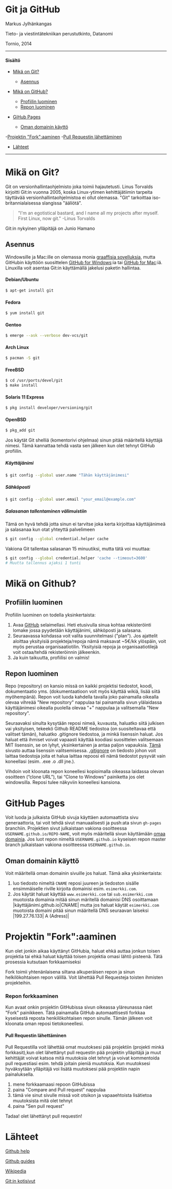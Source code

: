 # Git ja GitHub

Markus Jylhänkangas

Tieto- ja viestintätekniikan perustutkinto, Datanomi 

Tornio, 2014



-----------------
#### Sisältö

- [Mikä on Git?](#mikä-on-git)
	- [Asennus](#asennus)

- [Mikä on GitHub?](#mikä-on-github)
	- [Profiilin luominen](#profiilin-luominen)
	- [Repon luominen](#repon-luominen)

- [GiHub Pages](#github-pages)
	- [Oman domainin käyttö](#oman-domainin-käyttö)

-[Projektin "Fork":aaminen](#projektin-forkaaminen)
-[Pull Requestin lähettäminen](#pull-requestin-lähettäminen)

- [Lähteet](#lähteet)

------------

# Mikä on Git?
Git on versionhallintaohjelmisto joka toimii hajautetusti. Linus Torvalds kirjoitti Git:in vuonna 2005, koska Linux-ytimen kehittäjätiimin tarpeita täyttävää versionhallintaohjelmistoa ei ollut olemassa. "Git" tarkoittaa iso-britannialaisessa slangissa "ääliötä".

>"I'm an egotistical bastard, and I name all my projects after myself. First Linux, now git."
-Linus Torvalds

Git:in nykyinen ylläpitäjä on Junio Hamano

## Asennus
Windowsille ja Mac:ille on olemassa monia [graaffisia sovelluksia](http://git-scm.com/downloads/guis), mutta GitHubin käyttöön suosittelen [GitHub for Windows](http://windows.github.com):ia tai [GitHub for Mac](http://mac.github.com):iä. Linuxilla voit asentaa Git:in käyttämällä jakelusi paketin hallintaa.

#### Debian/Ubuntu
```bash
$ apt-get install git
```
#### Fedora
```bash
$ yum install git
```
#### Gentoo
```bash
$ emerge --ask --verbose dev-vcs/git
```
#### Arch Linux
```bash
$ pacman -S git
```
#### FreeBSD
```bash
$ cd /usr/ports/devel/git
$ make install
```
#### Solaris 11 Express
```bash
$ pkg install developer/versioning/git
```
#### OpenBSD
```bash
$ pkg_add git
```

Jos käytät Git shelliä (komentorivi ohjelmaa) sinun pitää määritellä käyttäjä nimesi. Tämä kannattaa tehdä vasta sen jälkeen kun olet tehnyt GitHub profiilin.

##### Käyttäjänimi
```bash
$ git config --global user.name "Tähän käyttäjänimesi"
```

##### Sähköposti
```bash
$ git config --global user.email "your_email@example.com"
```

##### Salasanan tallentaminen välimuistiin
Tämä on hyvä tehdä jotta sinun ei tarvitse joka kerta kirjoittaa käyttäjänimeä ja salasanaa kun otat yhteyttä palvelimeen
```bash
$ git config --global credential.helper cache
```
Vakiona Git tallentaa salasanan 15 minuutiksi, mutta tätä voi muuttaa:
```bash
$ git config --global credential.helper 'cache --timeout=3600'
# Muutta tallennus ajaksi 1 tunti
```
# Mikä on Github?


## Profiilin luominen
Profiilin luominen on todella yksinkertaista:

1. Avaa [GitHub](http://github.com) selaimellasi. Heti etusivulla sinua kohtaa rekisteröinti lomake jossa pyydetään käyttäjänimi, sähköposti ja salasana.
2. Seuraavassa kohdassa voit valita suunnitelmasi ("plan"). Jos ajattelit aloittaa yksityisiä projekteja/repoja nämä maksavat ~5€/kk ylöspäin, voit myös perustaa organisaatiotilin. Yksityisiä repoja ja organisaatiotilejä voit ostaa/tehdä rekisteröinnin jälkeenkin.
3. Ja kuin taikuutta, profiilisi on valmis!


## Repon luominen
Repo (repository) on kansio missä on kaikki projektisi tiedostot, koodi, dokumentaatio yms. (dokumentaatioon voit myös käyttää wikiä, lisää siitä myöhempänä). Repon voit luoda kahdella tavalla joko painamalla oikealla olevaa vihreää "New repository" nappulaa tai painamalla sivun ylälaidassa käyttäjänimesi oikealla puolella olevaa "+" nappulaa ja valitsemalla "New repository".

Seuraavaksi sinulta kysytään reposi nimeä, kuvausta, haluatko siitä julkisen vai yksityisen, tekeekö Github README tiedostoa (on suositeltavaa että valitset tämän), haluatko .gitignore tiedostoa, ja minkä lisenssin haluat.
Jos haluat että ihmiset voivat vapaasti käyttää koodiasi suosittelen valitsemaan MIT lisenssin, se on lyhyt, yksinkertainen ja antaa paljon vapauksia. [Tämä](http://choosealicense.com/) sivusto auttaa lisenssin valitsemisessa.
[.gitignore](https://github.com/github/gitignore) on tiedosto johon voit laittaa tiedostoja joita et halua laittaa repoosi eli nämä tiedostot pysyvät vain koneellasi (esim. .exe .o .dll jne.).

Vihdoin voit kloonata repon koneellesi kopioimalla oikeassa laidassa olevan osoitteen (“clone URL”), tai “Clone to Windows” painiketta jos olet windowsilla. Reposi tulee näkyviin koneellesi kansiona.

# GitHub Pages
Voit luoda ja julkaista GitHub sivuja käyttäen automaattista sivu generaattoria, tai voit tehdä sivut manuaalisesti ja push:ata sivun `gh-pages` branchiin. Projektien sivut julkaistaan vakiona osoitteessa `USERNAME.github.io/REPO-NAME`, voit myös määritellä sivun käyttämään [omaa domainia](#oman-domainin-käyttö). Jos luot repon nimeltä `USERNAME.github.io` kyseisen repon master branch julkaistaan vakiona osoitteessa `USERNAME.github.io`.

## Oman domainin käyttö
Voit määritellä oman domainin sivuille jos haluat. Tämä aika yksinkertaista:
1. luo tiedosto nimeltä `CNAME` reposi juureen ja tiedoston sisälle ensimmäiselle riville kirjoita domainisi esim. `esimerkki.com`.
2. Jos käytät haluat käyttää `www.esimerkki.com` tai `sub.esimerkki.com` muotoista domainia mitää sinun märitellä domainisi DNS osoittamaan |käyttäjänimi.github.io|CNAME| mutta jos haluat käytät `esimerkki.com` muotoista domaini pitää sinun määritellä DNS seuraavan laiseksi |199.27.76.133| A (Adress)|

# Projektin "Fork":aaminen
Kun olet jonkin aikaa käyttänyt GitHubia, haluat ehkä auttaa jonkun toisen projektia tai ehkä haluat käyttää toisen projektia omasi lähtö pisteenä. Tätä prosessia kutsutaan forkkaamiseksi

Fork toimii yhtenänlaisena siltana alkuperäisen repon ja sinun helkilökohtaisen repon välillä. Voit lähettää Pull Requesteja toisten ihmisten projekteihin.

### Repon forkkaaminen
Kun avaat onkin projektin GitHubissa sivun oikeassa yläreunassa näet "Fork" painikkeen. Tätä painamalla GitHub automaattisesti forkkaa kyseisestä reposta henkilökohtaisen repon sinulle. Tämän jälkeen voit kloonata oman reposi tietokoneellesi.

#### Pull Requestin lähettäminen

Pull Requestilla voit lähettää omat muutoksesi pää projektiin (projekti minkä forkkasit),kun olet lähettänyt pull requestin pää projektin ylläpitäjä ja muut kehittäjät voivat katsoa mitä muutoksia olet tehnyt ja voivat kommentoida pull requestiasi esim. tehdä joitain pieniä muutoksia. Kun muutoksesi hyväksytään ylläpitäjä voi lisätä muutoksesi pää projektiin napin painaluksella.
1. mene forkkaamaasi repoon GitHubissa
2. paina "Compare and Pull request" nappulaa
3. tämä vie sinut sivulle missä voit otsikon ja vapaaehtoista lisätietoa muutoksista mitä olet tehnyt
4. paina "Sen pull request"

Tadaa! olet lähettänyt pull requestin!

# Lähteet
[Github help](http://help.github.com)

[Github guides](http://guides.github.com)

[Wikipedia](http://wikipedia.com)

[Git:in kotisivut](http://git-scm.com)
